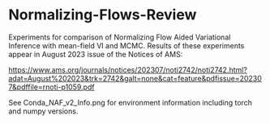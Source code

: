 # Normalizing-Flows-Review
Experiments for comparison of Normalizing Flow Aided Variational Inference with mean-field VI and MCMC.
Results of these experiments appear in August 2023 issue of the Notices of AMS:

https://www.ams.org/journals/notices/202307/noti2742/noti2742.html?adat=August%202023&trk=2742&galt=none&cat=feature&pdfissue=202307&pdffile=rnoti-p1059.pdf


See Conda_NAF_v2_Info.png for environment information including torch and numpy versions. 
